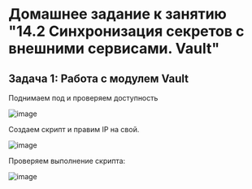 # Домашнее задание к занятию "14.2 Синхронизация секретов с внешними сервисами. Vault"

## Задача 1: Работа с модулем Vault

Поднимаем под и проверяем доступность

![image](https://user-images.githubusercontent.com/16622507/144391289-74855f86-911e-4d90-b57d-a91c58597d96.png)

Создаем скрипт и правим IP на свой.

![image](https://user-images.githubusercontent.com/16622507/144391350-2e0ab7c7-1a09-4fed-a8af-22b3fa740c20.png)


Проверяем выполнение скрипта:

![image](https://user-images.githubusercontent.com/16622507/144391414-72296f90-bc4b-4d37-b2e7-7a69eaea9203.png)



